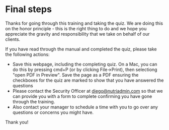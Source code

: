 # Final steps

Thanks for going through this training and taking the quiz. We are doing this on the honor principle - this is the right thing to do and we hope you appreciate the gravity and responsibility that we take on behalf of our clients.

If you have read through the manual and completed the quiz, please take the following actions:

- Save this webpage, including the completing quiz. On a Mac, you can do this by pressing cmd+P (or by clicking File->Print), then selectiong "open PDF in Preview". Save the page as a PDF ensuring the checkboxes for the quiz are marked to show that you have answered the questions
- Please contact the Security Officer at <a href="mailto:diego@nutriadmin.com">diego@nutriadmin.com</a> so that we can provide you with a form to complete confirming you have gone through the training.
- Also contact your manager to schedule a time with you to go over any questions or concerns you might have.

Thank you!
